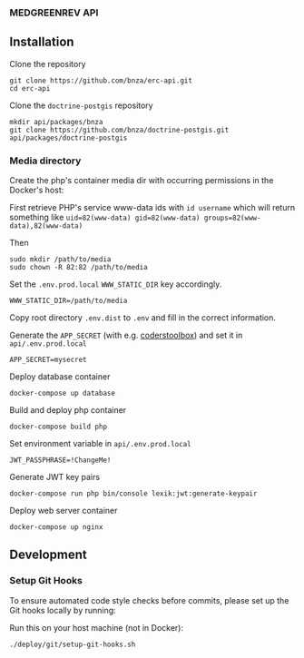 ### MEDGREENREV API

## Installation

Clone the repository

```shell
git clone https://github.com/bnza/erc-api.git
cd erc-api
```

Clone the ```doctrine-postgis``` repository

```shell
mkdir api/packages/bnza
git clone https://github.com/bnza/doctrine-postgis.git api/packages/doctrine-postgis
```

### Media directory

Create the php's container media dir with occurring permissions in the Docker's host:

First retrieve PHP's service www-data ids with ```id username``` which will return something like
```uid=82(www-data) gid=82(www-data) groups=82(www-data),82(www-data)```

Then

```shell
sudo mkdir /path/to/media
sudo chown -R 82:82 /path/to/media
```

Set the ```.env.prod.local``` ```WWW_STATIC_DIR``` key accordingly.

```shell
WWW_STATIC_DIR=/path/to/media
```

Copy root directory ```.env.dist``` to ```.env``` and fill in the correct information.

Generate the ```APP_SECRET``` (with e.g. [coderstoolbox](https://coderstoolbox.online/toolbox/generate-symfony-secret))
and set it in ```api/.env.prod.local```

```shell
APP_SECRET=mysecret
```

Deploy database container

```shell
docker-compose up database
```

Build and deploy php container

```shell
docker-compose build php
```

Set environment variable in  ```api/.env.prod.local```

```
JWT_PASSPHRASE=!ChangeMe!
```

Generate JWT key pairs

```shell
docker-compose run php bin/console lexik:jwt:generate-keypair
```

Deploy web server container

```shell
docker-compose up nginx
```

## Development

### Setup Git Hooks

To ensure automated code style checks before commits, please set up the Git hooks locally by running:

Run this on your host machine (not in Docker):

```bash
./deploy/git/setup-git-hooks.sh
```
